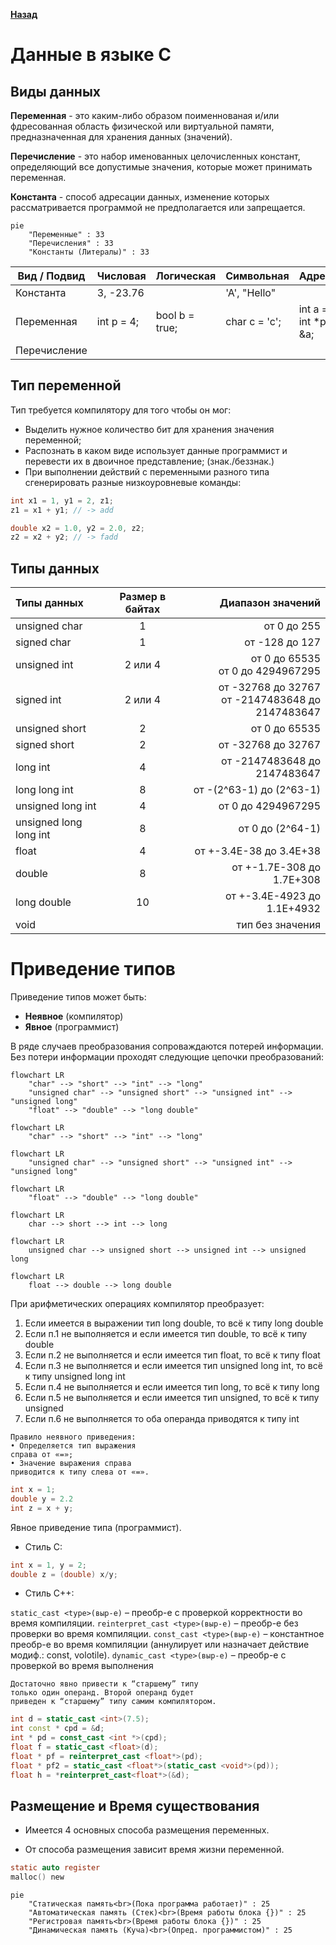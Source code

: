 [**Назад**](https://github.com/BurdichxD4r/Cpp_Lessons/tree/master#course-ccqt)

# Данные в языке C
## Виды данных
**Переменная** - это каким-либо образом поименнованая и/или фдресованная область физической или виртуальной памяти, предназначенная для хранения данных (значений).

**Перечисление** - это набор именованных целочисленных констант, определяющий все допустимые значения, которые может принимать переменная.

**Константа** - способ адресации данных, изменение которых рассматривается программой не предполагается или запрещается.

```mermaid
pie 
    "Переменные" : 33
    "Перечисления" : 33
    "Константы (Литералы)" : 33
```

|Вид / Подвид|Числовая|Логическая|Символьная|Адресная|
|---|---|---|---|---|
|Константа|3, -23.76||'A', "Hello"||
|Переменная|int p = 4;|bool b = true;|char c = 'c';|int a = 3;<br>int *p = &a;|
|Перечисление|||||

## Тип переменной
Тип требуется компилятору для того чтобы он мог:
- Выделить нужное количество бит для хранения значения переменной;
- Распознать в каком виде использует данные программист и перевести их в двоичное представление; (знак./беззнак.)
- При выполнении действий с переменными разного типа сгенерировать разные низкоуровневые команды:
```c
int x1 = 1, y1 = 2, z1;
z1 = x1 + y1; // -> add

double x2 = 1.0, y2 = 2.0, z2;
z2 = x2 + y2; // -> fadd
```

## Типы данных
|Типы данных|Размер в байтах|Диапазон значений|
|:--|:-:|--:|
|unsigned char|1|от 0 до 255|
|signed char|1|от -128 до 127|
|unsigned int|2 или 4|от 0 до 65535<br>от 0 до 4294967295|
|signed int|2 или 4|от -32768 до 32767<br>от -2147483648 до 2147483647|
|unsigned short|2|от 0 до 65535|
|signed short|2|от -32768 до 32767|
|long int|4|от -2147483648 до 2147483647|
|long long int|8|от -(2^63-1) до (2^63-1)|
|unsigned long int|4|от 0 до 4294967295|
|unsigned long long int|8|от 0 до (2^64-1)|
|float|4|от +-3.4E-38 до 3.4E+38|
|double|8|от +-1.7E-308 до 1.7E+308|
|long double|10|от +-3.4E-4923 до 1.1E+4932|
|void||тип без значения|

# Приведение типов
Приведение типов может быть:
- **Неявное** (компилятор)
- **Явное** (программист)

В ряде случаев преобразования сопроваждаются потерей информации. Без потери информации проходят следующие цепочки преобразований:
```mermaid
flowchart LR
    "char" --> "short" --> "int" --> "long"
    "unsigned char" --> "unsigned short" --> "unsigned int" --> "unsigned long"
    "float" --> "double" --> "long double"
```
```mermaid
flowchart LR
    "char" --> "short" --> "int" --> "long"
```
```mermaid
flowchart LR
    "unsigned char" --> "unsigned short" --> "unsigned int" --> "unsigned long"
```
```mermaid
flowchart LR
    "float" --> "double" --> "long double"
```
```mermaid
flowchart LR
    char --> short --> int --> long
```
```mermaid
flowchart LR
    unsigned char --> unsigned short --> unsigned int --> unsigned long
```
```mermaid
flowchart LR
    float --> double --> long double
```

При арифметических операциях компилятор
преобразует:

1. Если имеется в выражении тип long double, то всё к
типу long doublе
2. Если п.1 не выполняется и если имеется тип double, то
всё к типу doublе
3. Если п.2 не выполняется и если имеется тип float, то
всё к типу float
4. Если п.3 не выполняется и если имеется тип unsigned
long int, то всё к типу unsigned long int
5. Если п.4 не выполняется и если имеется тип long, то
всё к типу long
6. Если п.5 не выполняется и если имеется тип unsigned,
то всё к типу unsigned
7. Если п.6 не выполняется то оба операнда приводятся к
типу int

```
Правило неявного приведения:
• Определяется тип выражения
справа от «=»;
• Значение выражения справа
приводится к типу слева от «=».
```
```c
int x = 1;
double y = 2.2
int z = x + y;
```
Явное приведение типа (программист).
- Стиль С:

```c
int x = 1, y = 2;
double z = (double) x/y;
```

- Стиль С++:

`static_cast <type>(выр-е)` – преобр-е с проверкой
корректности во время компиляции.
`reinterpret_cast <type>(выр-е)` – преобр-е без проверки во
время компиляции.
`const_cast <type>(выр-е)` – константное преобр-е во время
компиляции (аннулирует или назначает действие модиф.:
const, volotile).
`dynamic_cast <type>(выр-е)` – преобр-е с проверкой во
время выполнения

```
Достаточно явно привести к “старшему” типу
только один операнд. Второй операнд будет
приведен к “старшему” типу самим компилятором.
```
```cpp
int d = static_cast <int>(7.5);
int const * cpd = &d;
int * pd = const_cast <int *>(cpd);
float f = static_cast <float>(d);
float * pf = reinterpret_cast <float*>(pd);
float * pf2 = static_cast <float*>(static_cast <void*>(pd));
float h = *reinterpret_cast<float*>(&d);
```

## Размещение и Время существования
- Имеется 4 основных способа
размещения переменных.

- От способа размещения
зависит время жизни
переменной.
```c
static auto register
malloc() new
```
```mermaid
pie 
    "Статическая память<br>(Пока программа работает)" : 25
    "Автоматическая память (Стек)<br>(Время работы блока {})" : 25
    "Регистровая память<br>(Время работы блока {})" : 25
    "Динамическая память (Куча)<br>(Опред. программистом)" : 25
```